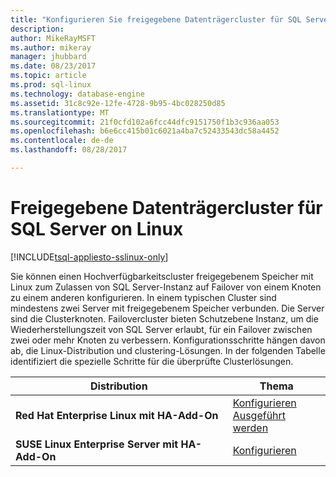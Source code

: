 ```yaml
---
title: "Konfigurieren Sie freigegebene Datenträgercluster für SQL Server on Linux | Microsoft Docs"
description: 
author: MikeRayMSFT
ms.author: mikeray
manager: jhubbard
ms.date: 08/23/2017
ms.topic: article
ms.prod: sql-linux
ms.technology: database-engine
ms.assetid: 31c8c92e-12fe-4728-9b95-4bc028250d85
ms.translationtype: MT
ms.sourcegitcommit: 21f0cfd102a6fcc44dfc9151750f1b3c936aa053
ms.openlocfilehash: b6e6cc415b01c6021a4ba7c52433543dc58a4452
ms.contentlocale: de-de
ms.lasthandoff: 08/28/2017

---
```

# <a name="shared-disk-cluster-for-sql-server-on-linux"></a>Freigegebene Datenträgercluster für SQL Server on Linux

[!INCLUDE[tsql-appliesto-sslinux-only](../includes/tsql-appliesto-sslinux-only.md)]

Sie können einen Hochverfügbarkeitscluster freigegebenem Speicher mit Linux zum Zulassen von SQL Server-Instanz auf Failover von einem Knoten zu einem anderen konfigurieren. In einem typischen Cluster sind mindestens zwei Server mit freigegebenem Speicher verbunden. Die Server sind die Clusterknoten. Failovercluster bieten Schutzebene Instanz, um die Wiederherstellungszeit von SQL Server erlaubt, für ein Failover zwischen zwei oder mehr Knoten zu verbessern. Konfigurationsschritte hängen davon ab, die Linux-Distribution und clustering-Lösungen. In der folgenden Tabelle identifiziert die spezielle Schritte für die überprüfte Clusterlösungen.  

|Distribution |Thema 
|----- |-----
|**Red Hat Enterprise Linux mit HA-Add-On** |[Konfigurieren](sql-server-linux-shared-disk-cluster-red-hat-7-configure.md)<br/>[Ausgeführt werden](sql-server-linux-shared-disk-cluster-red-hat-7-operate.md)
|**SUSE Linux Enterprise Server mit HA-Add-On** |[Konfigurieren](sql-server-linux-shared-disk-cluster-sles-configure.md)

